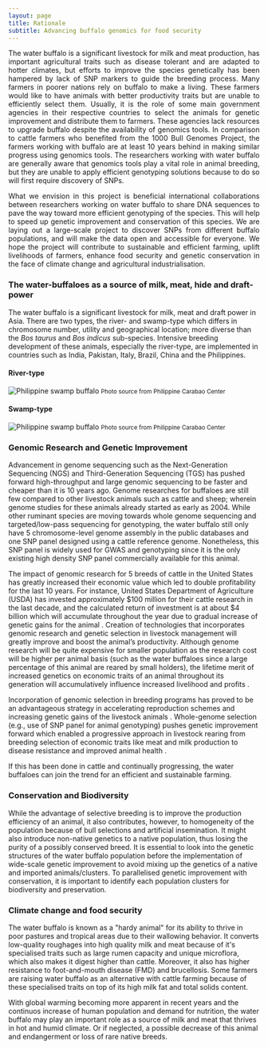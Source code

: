 ```yaml
---
layout: page
title: Rationale
subtitle: Advancing buffalo genomics for food security
---
```


<!-- <span style="color:blue">...in progress...</span> -->

<p><div style="text-align: justify">
The water buffalo is a significant livestock for milk and meat production, has important agricultural traits such as disease tolerant and are adapted to hotter climates, but efforts to improve the species genetically has been hampered by lack of SNP markers to guide the breeding process. Many farmers in poorer nations rely on buffalo to make a living. These farmers would like to have animals with better productivity traits but are unable to efficiently select them. Usually, it is the role of some main government agencies in their respective countries to select the animals for genetic improvement and distribute them to farmers. These agencies lack resources to upgrade buffalo despite the availability of genomics tools. In comparison to cattle farmers who benefited from the 1000 Bull Genomes Project, the farmers working with buffalo are at least 10 years behind in making similar progress using genomics tools. The researchers working with water buffalo are generally aware that genomics tools play a vital role in animal breeding, but they are unable to apply efficient genotyping solutions because to do so will first require discovery of SNPs.
</div></p>

<p><div style="text-align: justify">
What we envision in this project is beneficial international collaborations between researchers working on water buffalo to share DNA sequences to pave the way toward more efficient genotyping of the species. This will help to speed up genetic improvement and conservation of this species. We are laying out a large-scale project to discover SNPs from different buffalo populations, and will make the data open and accessible for everyone. We hope the project will contribute to sustainable and efficient farming, uplift livelihoods of farmers, enhance food security and genetic conservation in the face of climate change and agricultural industrialisation.
</div></p>

### The water-buffaloes as a source of milk, meat, hide and draft-power

The water buffalo is a significant livestock for milk, meat and draft power in Asia. There are two types, the river- and swamp-type which differs in chromosome number, utility and geographical location; more diverse than the *Bos taurus* and *Bos indicus* sub-species. Intensive breeding development of these animals, especially the river-type, are implemented in countries such as India, Pakistan, Italy, Brazil, China and the Philippines. 

#### River-type
<img src="/assets/img/rb_1.jpg" alt="Philippine swamp buffalo">
<small>Photo source from Philippine Carabao Center</small>




#### Swamp-type

<img src="/assets/img/sb_1.jpg" alt="Philippine swamp buffalo">
<small>Photo source from Philippine Carabao Center</small>






### Genomic Research and Genetic Improvement
<!-- How sequence analysis and SNP chip is important- for selective breeding, parentage, optimal mating, and diversity and conservation applications -->

Advancement in genome sequencing such as the Next-Generation Sequencing (NGS) and Third-Generation Sequencing (TGS) has pushed forward high-throughput and large genomic sequencing to be faster and cheaper than it is 10 years ago. Genome researches for buffaloes are still few compared to other livestock animals such as cattle and sheep; wherein genome studies for these animals already started as early as 2004. While other ruminant species are moving towards whole genome sequencing and targeted/low-pass sequencing for genotyping, the water buffalo still only have 5 chromosome-level genome assembly in the public databases and one SNP panel designed using a cattle reference genome. Nonetheless, this SNP panel is widely used for GWAS and genotyping since it is the only existing high density SNP panel commercially available for this animal.

The impact of genomic research for 5 breeds of cattle in the United States has greatly increased their economic value which led to double profitability for the last 10 years.  For instance, United States Department of Agriculture (USDA) has invested approximately $100 million for their cattle research in the last decade, and the calculated return of investment is at about $4 billion which will accumulate throughout the year due to gradual increase of genetic gains for the animal <!-- (Rexroad et al., 2019) -->. Creation of technologies that incorporates genomic research and genetic selection in livestock management will greatly improve and boost the animal’s productivity. Although genome research will be quite expensive for smaller population as the research cost will be higher per animal basis (such as the water buffaloes since a large percentage of this animal are reared by small holders), the lifetime merit of increased genetics on economic traits of an animal throughout its generation will accumulatively influence increased livelihood and profits <!-- (Biscarini et al., 2015; Pineda et al., 2021; Rexroad et al., 2019) -->.

Incorporation of genomic selection in breeding programs has proved to be an advantageous strategy in accelerating reproduction schemes and increasing genetic gains of the livestock animals <!--(Dekkers, 2012; Xu et al., 2020)-->. Whole-genome selection (e.g., use of SNP panel for animal genotyping) pushes genetic improvement forward which enabled a progressive approach in livestock rearing from breeding selection of economic traits like meat and milk production to disease resistance and improved animal health <!-- (Miller, 2010; Womack, 2005) -->.

If this has been done in cattle and continually progressing, the water buffaloes can join the trend for an efficient and sustainable farming.

### Conservation and Biodiversity

While the advantage of selective breeding is to improve the production efficiency of an animal, it also contributes, however, to homogeneity of the population because of bull selections and artificial insemination. It might also introduce non-native genetics to a native population, thus losing the purity of a possibly conserved breed. It is essential to look into the genetic structures of the water buffalo population before the implementation of wide-scale genetic improvement to avoid mixing up the genetics of a native and imported animals/clusters. To parallelised genetic improvement with conservation, it is important to identify each population clusters for biodiversity and preservation.

### Climate change and food security

The water buffalo is known as a "hardy animal" for its ability to thrive in poor pastures and tropical areas due to their wallowing behavior. It converts low-quality roughages into high quality milk and meat because of it's specialised traits such as large rumen capacity and unique microflora, which also makes it digest higher than cattle. Moreover, it also has higher resistance to foot-and-mouth disease (FMD) and brucellosis. Some farmers are raising water buffalo as an alternative with cattle farming because of these specialised traits on top of its high milk fat and total solids content.

With global warming becoming more apparent in recent years and the continuos increase of human population and demand for nutrition, the water buffalo may play an important role as a source of milk and meat that thrives in hot and humid climate. Or if neglected, a possible decrease of this animal and endangerment or loss of rare native breeds.

<!-- https://www.sciencedirect.com/science/article/pii/B9780123744074002296, https://www.ncbi.nlm.nih.gov/pmc/articles/PMC7738740/ -->



